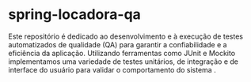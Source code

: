 # spring-locadora-qa
Este repositório é dedicado ao desenvolvimento e à execução de testes automatizados de qualidade (QA) para garantir a confiabilidade e a eficiência da aplicação. Utilizando ferramentas como JUnit e  Mockito implementamos uma variedade de testes unitários, de integração e de interface do usuário para validar o comportamento do sistema .
